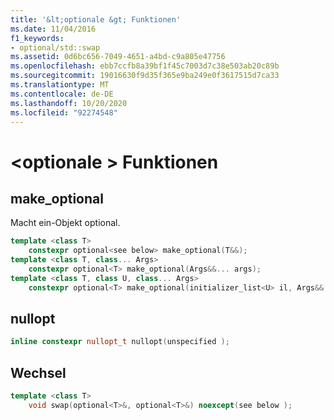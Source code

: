 ```yaml
---
title: '&lt;optionale &gt; Funktionen'
ms.date: 11/04/2016
f1_keywords:
- optional/std::swap
ms.assetid: 0d6bc656-7049-4651-a4bd-c9a805e47756
ms.openlocfilehash: ebb7ccfb8a39bf1f45c7003d7c38e503ab20c89b
ms.sourcegitcommit: 19016630f9d35f365e9ba249e0f3617515d7ca33
ms.translationtype: MT
ms.contentlocale: de-DE
ms.lasthandoff: 10/20/2020
ms.locfileid: "92274548"
---
```

# <a name="ltoptionalgt-functions"></a>&lt;optionale &gt; Funktionen

## <a name="make_optional"></a><a name="make_optional"></a> make_optional

Macht ein-Objekt optional.

```cpp
template <class T>
    constexpr optional<see below> make_optional(T&&);
template <class T, class... Args>
    constexpr optional<T> make_optional(Args&&... args);
template <class T, class U, class... Args>
    constexpr optional<T> make_optional(initializer_list<U> il, Args&&... args);
```

## <a name="nullopt"></a><a name="nullopt"></a> nullopt

```cpp
inline constexpr nullopt_t nullopt(unspecified );
```

## <a name="swap"></a><a name="swap"></a> Wechsel

```cpp
template <class T>
    void swap(optional<T>&, optional<T>&) noexcept(see below );
```
